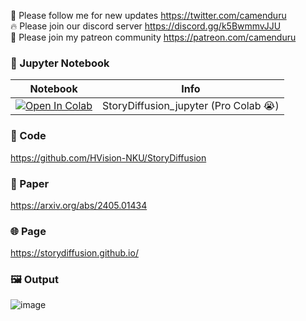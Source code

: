 🐣 Please follow me for new updates https://twitter.com/camenduru <br />
🔥 Please join our discord server https://discord.gg/k5BwmmvJJU <br />
🥳 Please join my patreon community https://patreon.com/camenduru <br />

### 🍊 Jupyter Notebook

| Notebook | Info
| --- | --- |
[![Open In Colab](https://colab.research.google.com/assets/colab-badge.svg)](https://colab.research.google.com/github/camenduru/StoryDiffusion-jupyter/blob/main/StoryDiffusion_jupyter.ipynb) | StoryDiffusion_jupyter (Pro Colab 😭)

### 🧬 Code
https://github.com/HVision-NKU/StoryDiffusion

### 📄 Paper
https://arxiv.org/abs/2405.01434

### 🌐 Page
https://storydiffusion.github.io/

### 🖼 Output
![image](https://github.com/camenduru/StoryDiffusion-jupyter/assets/54370274/748717a8-95b3-4b2e-9e16-d7813f86bd3b)
